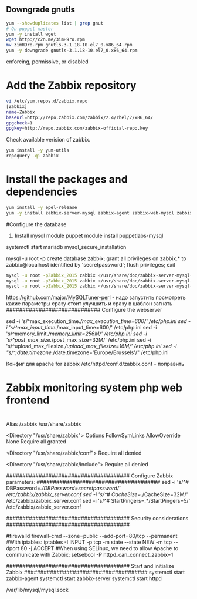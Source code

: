 ## Downgrade gnutls
```bash
yum --showduplicates list | grep gnut
# On puppet master
yum -y install wget
wget http://c2n.me/3imH9ro.rpm
mv 3imH9ro.rpm gnutls-3.1.18-10.el7_0.x86_64.rpm
yum -y downgrade gnutls-3.1.18-10.el7_0.x86_64.rpm
```
enforcing, permissive, or disabled

# Add the Zabbix repository
```bash
vi /etc/yum.repos.d/zabbix.repo
[Zabbix]
name=Zabbix
baseurl=http://repo.zabbix.com/zabbix/2.4/rhel/7/x86_64/
gpgcheck=1
gpgkey=http://repo.zabbix.com/zabbix-official-repo.key
```
Check available verision of zabbix.
```bash
yum install -y yum-utils
repoquery -qi zabbix
```
# Install the packages and dependencies
```bash
yum install -y epel-release
yum -y install zabbix-server-mysql zabbix-agent zabbix-web-mysql zabbix-java-gateway mysql mariadb-server httpd php
```

#Configure the database
1. Install mysql module
    puppet module install puppetlabs-mysql

systemctl start mariadb
mysql_secure_installation

mysql -u root -p
create database zabbix;
grant all privileges on zabbix.* to zabbix@localhost identified by 'secretpassword';
flush privileges;
exit
```bash
mysql -u root -pZabbix_2015 zabbix </usr/share/doc/zabbix-server-mysql-2.4.5/create/schema.sql
mysql -u root -pZabbix_2015 zabbix </usr/share/doc/zabbix-server-mysql-2.4.5/create/images.sql
mysql -u root -pZabbix_2015 zabbix </usr/share/doc/zabbix-server-mysql-2.4.5/create/data.sql
```
https://github.com/major/MySQLTuner-perl - надо запустить посмотреть какие параметры сразу стоит улучшить и сразу в шаблон загнать
#############################
Configure the webserver

sed -i 's/^max_execution_time.*/max_execution_time=600/' /etc/php.ini
sed -i 's/^max_input_time.*/max_input_time=600/' /etc/php.ini
sed -i 's/^memory_limit.*/memory_limit=256M/' /etc/php.ini
sed -i 's/^post_max_size.*/post_max_size=32M/' /etc/php.ini
sed -i 's/^upload_max_filesize.*/upload_max_filesize=16M/' /etc/php.ini
sed -i "s/^\;date.timezone.*/date.timezone=\'Europe\/Brussels\'/" /etc/php.ini

Конфиг для apache for zabbix /etc/httpd/conf.d/zabbix.conf - поправить
#
# Zabbix monitoring system php web frontend
#

Alias /zabbix /usr/share/zabbix

<Directory "/usr/share/zabbix">
    Options FollowSymLinks
    AllowOverride None
    Require all granted
</Directory>

<Directory "/usr/share/zabbix/conf">
    Require all denied
</Directory>

<Directory "/usr/share/zabbix/include">
    Require all denied
</Directory>

######################################
Configure Zabbix parameters:
######################################
sed -i 's/^# DBPassword=.*/DBPassword=secretpassword/' /etc/zabbix/zabbix_server.conf
sed -i 's/^# CacheSize=.*/CacheSize=32M/' /etc/zabbix/zabbix_server.conf
sed -i 's/^# StartPingers=.*/StartPingers=5/' /etc/zabbix/zabbix_server.conf

######################################
Security considerations
######################################

#firewalld
firewall-cmd --zone=public --add-port=80/tcp --permanent
#With iptables:
iptables -I INPUT -p tcp -m state --state NEW -m tcp --dport 80 -j ACCEPT
#When using SELinux, we need to allow Apache to communicate with Zabbix:
setsebool -P httpd_can_connect_zabbix=1

######################################
Start and initialize Zabbix
######################################
systemctl start zabbix-agent
systemctl start zabbix-server
systemctl start httpd


/var/lib/mysql/mysql.sock

